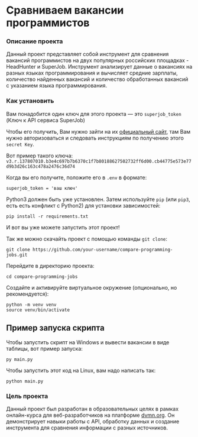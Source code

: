 # Сравниваем вакансии программистов

### Описание проекта

Данный проект представляет собой инструмент для сравнения вакансий программистов на двух популярных российских площадках - HeadHunter и SuperJob. Инструмент анализирует данные о вакансиях на разных языках программирования и вычисляет средние зарплаты, количество найденных вакансий и количество обработанных вакансий с указанием языка программирования.

### Как установить

Вам понадобится один ключ для этого проекта — это `superjob_token` (Ключ к API сервиса SuperJob)

Чтобы его получить, Вам нужно зайти на их [официальный сайт](https://api.superjob.ru/), там Вам нужно авторизоваться и следовать инструкциям по получению этого `secret Key`.

Вот пример такого ключа: `v3.r.137807010.b3e4c697b7b6370c1f7b80188627502732ff6d00.cb44775e573e77d9b3d26c163c478a2476c36d74`

Когда вы его получите, положите его в `.env` в формате: 

```
superjob_token = 'ваш ключ'
```

Python3 должен быть уже установлен. Затем используйте `pip` (или `pip3`, есть есть конфликт с Python2) для установки зависимостей:
```
pip install -r requirements.txt
```

И вот вы уже можете запустить этот проект!

Так же можно скачайть проект с помощью команды `git clone`:

```
git clone https://github.com/your-username/compare-programming-jobs.git
```

Перейдите в директорию проекта:

```
cd compare-programming-jobs
```

Создайте и активируйте виртуальное окружение (опционально, но рекомендуется):

```
python -m venv venv
source venv/bin/activate
```

## Пример запуска скрипта

Чтобы запустить скрипт на Windows и вывести вакансии в виде таблицы, вот пример запуска:

```
py main.py
```

Чтобы запустить этот код на Linux, вам надо написать так:

```
python main.py
```

### Цель проекта

Данный проект был разработан в образовательных целях в рамках онлайн-курса для веб-разработчиков на платформе [dvmn.org](https://dvmn.org/). Он демонстрирует навыки работы с API, обработку данных и создание инструмента для сравнения информации с разных источников.














